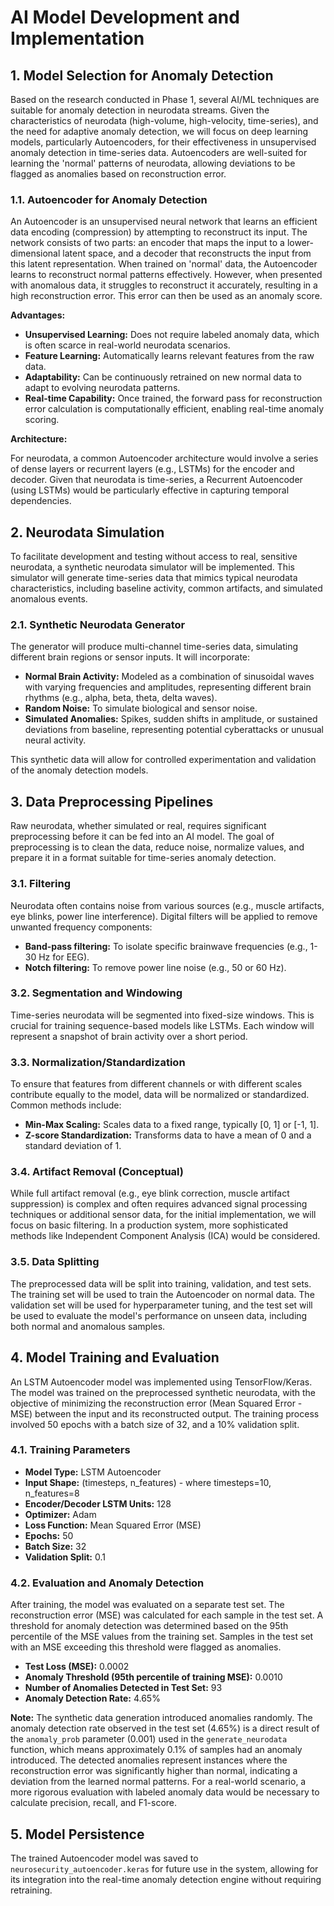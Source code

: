 
# AI Model Development and Implementation

## 1. Model Selection for Anomaly Detection

Based on the research conducted in Phase 1, several AI/ML techniques are suitable for anomaly detection in neurodata streams. Given the characteristics of neurodata (high-volume, high-velocity, time-series), and the need for adaptive anomaly detection, we will focus on deep learning models, particularly Autoencoders, for their effectiveness in unsupervised anomaly detection in time-series data. Autoencoders are well-suited for learning the 'normal' patterns of neurodata, allowing deviations to be flagged as anomalies based on reconstruction error.

### 1.1. Autoencoder for Anomaly Detection

An Autoencoder is an unsupervised neural network that learns an efficient data encoding (compression) by attempting to reconstruct its input. The network consists of two parts: an encoder that maps the input to a lower-dimensional latent space, and a decoder that reconstructs the input from this latent representation. When trained on 'normal' data, the Autoencoder learns to reconstruct normal patterns effectively. However, when presented with anomalous data, it struggles to reconstruct it accurately, resulting in a high reconstruction error. This error can then be used as an anomaly score.

**Advantages:**

*   **Unsupervised Learning:** Does not require labeled anomaly data, which is often scarce in real-world neurodata scenarios.
*   **Feature Learning:** Automatically learns relevant features from the raw data.
*   **Adaptability:** Can be continuously retrained on new normal data to adapt to evolving neurodata patterns.
*   **Real-time Capability:** Once trained, the forward pass for reconstruction error calculation is computationally efficient, enabling real-time anomaly scoring.

**Architecture:**

For neurodata, a common Autoencoder architecture would involve a series of dense layers or recurrent layers (e.g., LSTMs) for the encoder and decoder. Given that neurodata is time-series, a Recurrent Autoencoder (using LSTMs) would be particularly effective in capturing temporal dependencies.

## 2. Neurodata Simulation

To facilitate development and testing without access to real, sensitive neurodata, a synthetic neurodata simulator will be implemented. This simulator will generate time-series data that mimics typical neurodata characteristics, including baseline activity, common artifacts, and simulated anomalous events.

### 2.1. Synthetic Neurodata Generator

The generator will produce multi-channel time-series data, simulating different brain regions or sensor inputs. It will incorporate:

*   **Normal Brain Activity:** Modeled as a combination of sinusoidal waves with varying frequencies and amplitudes, representing different brain rhythms (e.g., alpha, beta, theta, delta waves).
*   **Random Noise:** To simulate biological and sensor noise.
*   **Simulated Anomalies:** Spikes, sudden shifts in amplitude, or sustained deviations from baseline, representing potential cyberattacks or unusual neural activity.

This synthetic data will allow for controlled experimentation and validation of the anomaly detection models.




## 3. Data Preprocessing Pipelines

Raw neurodata, whether simulated or real, requires significant preprocessing before it can be fed into an AI model. The goal of preprocessing is to clean the data, reduce noise, normalize values, and prepare it in a format suitable for time-series anomaly detection.

### 3.1. Filtering

Neurodata often contains noise from various sources (e.g., muscle artifacts, eye blinks, power line interference). Digital filters will be applied to remove unwanted frequency components:

*   **Band-pass filtering:** To isolate specific brainwave frequencies (e.g., 1-30 Hz for EEG).
*   **Notch filtering:** To remove power line noise (e.g., 50 or 60 Hz).

### 3.2. Segmentation and Windowing

Time-series neurodata will be segmented into fixed-size windows. This is crucial for training sequence-based models like LSTMs. Each window will represent a snapshot of brain activity over a short period.

### 3.3. Normalization/Standardization

To ensure that features from different channels or with different scales contribute equally to the model, data will be normalized or standardized. Common methods include:

*   **Min-Max Scaling:** Scales data to a fixed range, typically [0, 1] or [-1, 1].
*   **Z-score Standardization:** Transforms data to have a mean of 0 and a standard deviation of 1.

### 3.4. Artifact Removal (Conceptual)

While full artifact removal (e.g., eye blink correction, muscle artifact suppression) is complex and often requires advanced signal processing techniques or additional sensor data, for the initial implementation, we will focus on basic filtering. In a production system, more sophisticated methods like Independent Component Analysis (ICA) would be considered.

### 3.5. Data Splitting

The preprocessed data will be split into training, validation, and test sets. The training set will be used to train the Autoencoder on normal data. The validation set will be used for hyperparameter tuning, and the test set will be used to evaluate the model's performance on unseen data, including both normal and anomalous samples.




## 4. Model Training and Evaluation

An LSTM Autoencoder model was implemented using TensorFlow/Keras. The model was trained on the preprocessed synthetic neurodata, with the objective of minimizing the reconstruction error (Mean Squared Error - MSE) between the input and its reconstructed output. The training process involved 50 epochs with a batch size of 32, and a 10% validation split.

### 4.1. Training Parameters

*   **Model Type:** LSTM Autoencoder
*   **Input Shape:** (timesteps, n_features) - where timesteps=10, n_features=8
*   **Encoder/Decoder LSTM Units:** 128
*   **Optimizer:** Adam
*   **Loss Function:** Mean Squared Error (MSE)
*   **Epochs:** 50
*   **Batch Size:** 32
*   **Validation Split:** 0.1

### 4.2. Evaluation and Anomaly Detection

After training, the model was evaluated on a separate test set. The reconstruction error (MSE) was calculated for each sample in the test set. A threshold for anomaly detection was determined based on the 95th percentile of the MSE values from the training set. Samples in the test set with an MSE exceeding this threshold were flagged as anomalies.

*   **Test Loss (MSE):** 0.0002
*   **Anomaly Threshold (95th percentile of training MSE):** 0.0010
*   **Number of Anomalies Detected in Test Set:** 93
*   **Anomaly Detection Rate:** 4.65%

**Note:** The synthetic data generation introduced anomalies randomly. The anomaly detection rate observed in the test set (4.65%) is a direct result of the `anomaly_prob` parameter (0.001) used in the `generate_neurodata` function, which means approximately 0.1% of samples had an anomaly introduced. The detected anomalies represent instances where the reconstruction error was significantly higher than normal, indicating a deviation from the learned normal patterns. For a real-world scenario, a more rigorous evaluation with labeled anomaly data would be necessary to calculate precision, recall, and F1-score.

## 5. Model Persistence

The trained Autoencoder model was saved to `neurosecurity_autoencoder.keras` for future use in the system, allowing for its integration into the real-time anomaly detection engine without requiring retraining.


